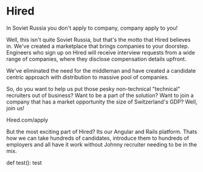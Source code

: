 Hired
=====

In Soviet Russia you don't apply to company, company apply to you!


Well, this isn't quite Soviet Russia, but that's the motto that Hired believes in. We've created a marketplace that brings companies to your doorstep. Engineers who sign up on Hired will receive interview requests from a wide range of companies, where they disclose compensation details upfront. 

We've eliminated the need for the middleman and have created a candidate centric approach with distribution to massive pool of companies.

So, do you want to help us put those pesky non-technical "technical" recruiters out of business? Want to be a part of the solution? Want to join a company that has a market opportunity the size of Switzerland's GDP? Well, join us!

Hired.com/apply

But the most exciting part of Hired? Its our Angular and Rails platform. Thats how we can take hundreds of candidates, introduce them to hundreds of employers and all have it work without Johnny recruiter needing to be in the mix.

def test():
  test
